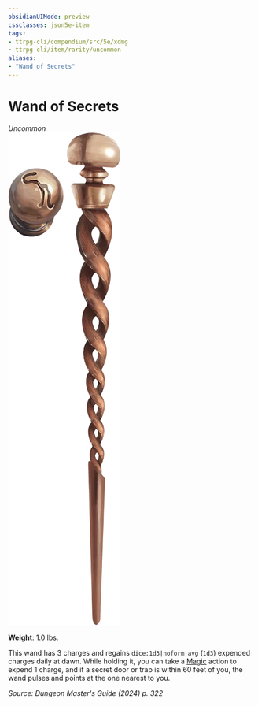 ```yaml
---
obsidianUIMode: preview
cssclasses: json5e-item
tags:
- ttrpg-cli/compendium/src/5e/xdmg
- ttrpg-cli/item/rarity/uncommon
aliases: 
- "Wand of Secrets"
---
```

# Wand of Secrets
*Uncommon*  
![](3-Compendium/items/img/wand-of-secrets.webp#right)

**Weight**: 1.0 lbs.

This wand has 3 charges and regains `dice:1d3|noform|avg` (`1d3`) expended charges daily at dawn. While holding it, you can take a [Magic](3-Compendium/rules/actions.md#Magic) action to expend 1 charge, and if a secret door or trap is within 60 feet of you, the wand pulses and points at the one nearest to you.

*Source: Dungeon Master's Guide (2024) p. 322*